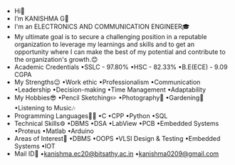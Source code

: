 - Hi👋
- I’m KANISHMA G🤩
- I'm an ELECTRONICS AND COMMUNICATION ENGINEER🎓
- My ultimate goal is to secure a challenging position in a reputable organization to leverage my learnings and skills and to get an opportunity where I can make the best of my potential and contribute to the organization's growth.😊
- Academic Credentials
•SSLC - 97.80%
•HSC - 82.33%
•B.E(ECE) - 9.09 CGPA
- My Strengths😉
•Work ethic
•Professionalism
•Communication
•Leadership
•Decision-making
•Time Management
•Adaptability
- My Hobbies😎
•Pencil Sketching✏️
•Photography📸
•Gardening🌱
•Listening to Music🎶
- Programming Languages👩‍💻
•C
•CPP
•Python
•SQL
- Technical Skills⚙️
•DBMS
•DSA
•LabView
•PCB
•Embedded Systems
•Proteus
•Matlab
•Arduino
- Areas of Interest📲
•DBMS
•OOPS
•VLSI Design & Testing
•Embedded Systems
•IOT
- Mail ID📩
•kanishma.ec20@bitsathy.ac.in
•kanishma0209@gmail.com
